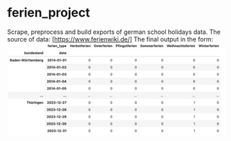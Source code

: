 # ferien_project
Scrape, preprocess and build exports of german school holidays data. 
The source of data: [https://www.ferienwiki.de/]
The final output in the form: ![alt text](https://github.com/allayarovnael/ferien_project/blob/master/export_example.PNG)

